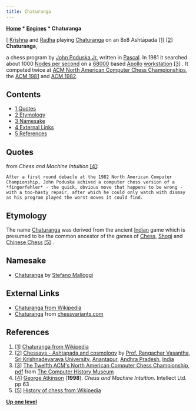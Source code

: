 ```yaml
---
title: Chaturanga
---
```

**[Home](Home "Home") * [Engines](Engines "Engines") * Chaturanga**

\[ [Krishna](https://en.wikipedia.org/wiki/Krishna) and [Radha](https://en.wikipedia.org/wiki/Radha) playing [Chaturanga](https://en.wikipedia.org/wiki/Chaturanga) on an 8x8 Ashtāpada <a id="cite-note-1" href="#cite-ref-1">[1]</a> <a id="cite-note-2" href="#cite-ref-2">[2]</a>
**Chaturanga**,

a chess program by [John Poduska Jr.](John_Poduska_Jr. "John Poduska Jr.") written in [Pascal](Pascal "Pascal"). In 1981 it searched about 1000 [Nodes per second](Nodes_per_Second "Nodes per Second") on a [68000](68000 "68000") based [Apollo](https://en.wikipedia.org/wiki/Apollo_Computer) [workstation](https://en.wikipedia.org/wiki/Workstation) <a id="cite-note-3" href="#cite-ref-3">[3]</a> . It competed twice at [ACM North American Computer Chess Championships](ACM_North_American_Computer_Chess_Championship "ACM North American Computer Chess Championship"), the [ACM 1981](ACM_1981 "ACM 1981") and [ACM 1982](ACM_1982 "ACM 1982").

## Contents

- [1 Quotes](#quotes)
- [2 Etymology](#etymology)
- [3 Namesake](#namesake)
- [4 External Links](#external-links)
- [5 References](#references)

## Quotes

from *Chess and Machine Intuition* <a id="cite-note-4" href="#cite-ref-4">[4]</a>:

```
After a first round debacle at the 1982 North American Computer Championship, John Poduska achived a computer chess version of a *fingerfehler* - the quick, obvious move that happens to be wrong - with a too-hasty repair, after which he could only watch with dismay as his program played the worst moves it could find.

```

## Etymology

The name [Chaturanga](http://de.wikipedia.org/wiki/Chaturanga) was derived from the ancient [Indian](https://en.wikipedia.org/wiki/Indian_subcontinent) game which is presumed to be the common ancestor of the games of [Chess](Chess "Chess"), [Shogi](Shogi "Shogi") and [Chinese Chess](Chinese_Chess "Chinese Chess") <a id="cite-note-5" href="#cite-ref-5">[5]</a> .

## Namesake

- [Chaturanga](Chaturanga_IT "Chaturanga IT") by [Stefano Malloggi](Stefano_Malloggi "Stefano Malloggi")

## External Links

- [Chaturanga from Wikipedia](https://en.wikipedia.org/wiki/Chaturanga)
- [Chaturanga](http://www.chessvariants.com/historic.dir/chaturanga.html) from [chessvariants.com](http://www.chessvariants.com/)

## References

1. <a id="cite-ref-1" href="#cite-note-1">[1]</a> [Chaturanga from Wikipedia](http://de.wikipedia.org/wiki/Chaturanga)
1. <a id="cite-ref-2" href="#cite-note-2">[2]</a> [Chessays - Ashtapada and cosmology](http://www.goddesschess.com/chessays/ashtapadacosmos.html) by [Prof. Rangachar Vasantha](http://ludicum.org/bgs08/invited), [Sri Krishnadevaraya University](https://en.wikipedia.org/wiki/Sri_Krishnadevaraya_University), [Anantapur](https://en.wikipedia.org/wiki/Anantapur,_Andhra_Pradesh), [Andhra Pradesh](https://en.wikipedia.org/wiki/Andhra_Pradesh), [India](https://en.wikipedia.org/wiki/India)
1. <a id="cite-ref-3" href="#cite-note-3">[3]</a> [The Twelfth ACM's North American Computer Chess Championship](http://www.computerhistory.org/chess/full_record.php?iid=doc-431614f6ce737), [pdf](http://archive.computerhistory.org/projects/chess/related_materials/text/3-1%20and%203-2%20and%203-3.1981_ACM_NACCC/1981_ACM_NACCC.sm.062303017.pdf) from [The Computer History Museum](The_Computer_History_Museum "The Computer History Museum")
1. <a id="cite-ref-4" href="#cite-note-4">[4]</a> [George Atkinson](index.php?title=George_Atkinson&action=edit&redlink=1 "George Atkinson (page does not exist)") (**1998**). *Chess and Machine Intuition*. Intellect Ltd. pp 63
1. <a id="cite-ref-5" href="#cite-note-5">[5]</a> [History of chess from Wikipedia](https://en.wikipedia.org/wiki/Origins_of_chess)

**[Up one level](Engines "Engines")**

